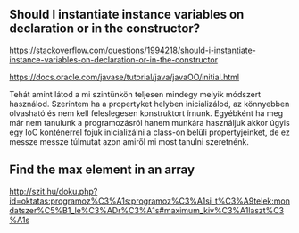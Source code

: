 ## Should I instantiate instance variables on declaration or in the constructor?
https://stackoverflow.com/questions/1994218/should-i-instantiate-instance-variables-on-declaration-or-in-the-constructor

https://docs.oracle.com/javase/tutorial/java/javaOO/initial.html

Tehát amint látod a mi szintünkön teljesen mindegy melyik módszert használod. Szerintem ha a propertyket helyben inicializálod, az könnyebben olvasható és nem kell feleslegesen konstruktort írnunk.
Egyébként ha meg már nem tanulunk a programozásról hanem munkára használjuk akkor úgyis egy IoC konténerrel fojuk inicializálni a class-on belüli propertyjeinket, de ez messze messze túlmutat azon amiről mi most tanulni szeretnénk.

## Find the max element in an array
http://szit.hu/doku.php?id=oktatas:programoz%C3%A1s:programoz%C3%A1si_t%C3%A9telek:mondatszer%C5%B1_le%C3%ADr%C3%A1s#maximum_kiv%C3%A1laszt%C3%A1s
